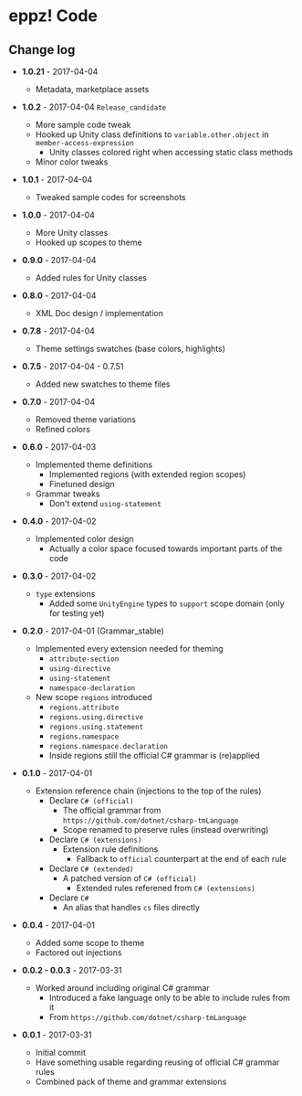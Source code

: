 # eppz! Code
## Change log


* **1.0.21** - 2017-04-04

    + Metadata, marketplace assets

* **1.0.2** - 2017-04-04 `Release_candidate`

    + More sample code tweak
    + Hooked up Unity class definitions to `variable.other.object` in `member-access-expression` 
        + Unity classes colored right when accessing static class methods
    + Minor color tweaks

* **1.0.1** - 2017-04-04

    + Tweaked sample codes for screenshots

* **1.0.0** - 2017-04-04

    + More Unity classes
    + Hooked up scopes to theme

* **0.9.0** - 2017-04-04

    + Added rules for Unity classes

* **0.8.0** - 2017-04-04

    + XML Doc design / implementation

* **0.7.8** - 2017-04-04

    + Theme settings swatches (base colors, highlights)

* **0.7.5** - 2017-04-04 - 0.7.51

    + Added new swatches to theme files

* **0.7.0** - 2017-04-04

    + Removed theme variations
    + Refined colors

* **0.6.0** - 2017-04-03

    + Implemented theme definitions
        + Implemented regions (with extended region scopes)
        + Finetuned design
    + Grammar tweaks
        + Don't extend `using-statement`

* **0.4.0** - 2017-04-02

    + Implemented color design
        + Actually a color space focused towards important parts of the code

* **0.3.0** - 2017-04-02

    + `type` extensions
        + Added some `UnityEngine` types to `support` scope domain (only for testing yet)

* **0.2.0** - 2017-04-01 (Grammar_stable)

    + Implemented every extension needed for theming
        + `attribute-section`    
        + `using-directive`
        + `using-statement`
        + `namespace-declaration`
    + New scope `regions` introduced
        + `regions.attribute`
        + `regions.using.directive`
        + `regions.using.statement`        
        + `regions.namespace`
        + `regions.namespace.declaration`
        + Inside regions still the official C# grammar is (re)applied

* **0.1.0** - 2017-04-01

    + Extension reference chain (injections to the top of the rules)
        + Declare `C# (official)`
            + The official grammar from `https://github.com/dotnet/csharp-tmLanguage`
            + Scope renamed to preserve rules (instead overwriting)
        + Declare `C# (extensions)`
            + Extension rule definitions
                + Fallback to `official` counterpart at the end of each rule
        + Declare `C# (extended)`
            + A patched version of `C# (official)`
                + Extended rules referened from `C# (extensions)`
        + Declare `C#`
            + An alias that handles `cs` files directly

* **0.0.4** - 2017-04-01

    + Added some scope to theme
    + Factored out injections

* **0.0.2 - 0.0.3** - 2017-03-31

    + Worked around including original C# grammar
        + Introduced a fake language only to be able to include rules from it
        + From `https://github.com/dotnet/csharp-tmLanguage`

* **0.0.1** - 2017-03-31

    + Initial commit
    + Have something usable regarding reusing of official C# grammar rules
    + Combined pack of theme and grammar extensions

